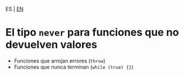 <!-- MULTILANGUAJE MENU START -->
ES | [EN](https://lckpig.gitbook.io/practical-dev-handbook/typescript/basic-types/never-type)
<!-- MULTILANGUAJE MENU END -->

# El tipo `never` para funciones que no devuelven valores

- Funciones que arrojan errores (`throw`)
- Funciones que nunca terminan (`while (true) {}`) 